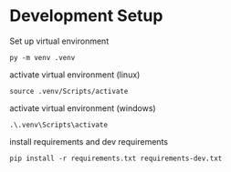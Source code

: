 # Development Setup

Set up virtual environment

`py -m venv .venv`

activate virtual environment (linux)

`source .venv/Scripts/activate`

activate virtual environment (windows)

`.\.venv\Scripts\activate`

install requirements and dev requirements

`pip install -r requirements.txt requirements-dev.txt`